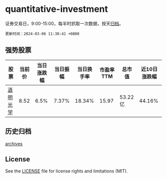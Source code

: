 # quantitative-investment

证券交易日，9:00-15:00，每半时抓取一次数据，按天[归档](archives)。

`更新时间：2024-03-06 11:30:41 +0800`

## 强势股票

|股票|当前价|当日涨跌幅|当日振幅|当日换手率|市盈率TTM|总市值|近10日涨跌幅|
|----|----|----|----|----|----|----|----|
|[道明光学](https://xueqiu.com/S/SZ002632)|8.52|6.5%|7.37%|18.34%|15.97|53.22亿|44.16%|

## 历史归档

[archives](archives)

## License

See the [LICENSE](LICENSE) file for license rights and limitations (MIT).